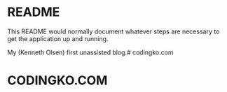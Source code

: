 # README

This README would normally document whatever steps are necessary to get the
application up and running.

My (Kenneth Olsen) first unassisted blog.# codingko.com
# CODINGKO.COM
